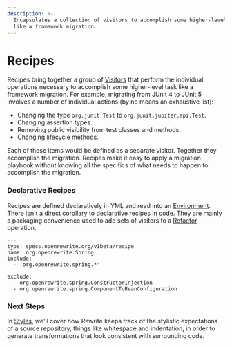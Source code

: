 ```yaml
---
description: >-
  Encapsulates a collection of visitors to accomplish some higher-level task
  like a framework migration.
---
```


# Recipes

Recipes bring together a group of [Visitors](visitor.md) that perform the individual operations necessary to accomplish some higher-level task like a framework migration. For example, migrating from JUnit 4 to JUnit 5 involves a number of individual actions \(by no means an exhaustive list\):

* Changing the type `org.junit.Test` to `org.junit.jupiter.api.Test`.
* Changing assertion types.
* Removing public visibility from test classes and methods.
* Changing lifecycle methods.

Each of these items would be defined as a separate visitor. Together they accomplish the migration. Recipes make it easy to apply a migration playbook without knowing all the specifics of what needs to happen to accomplish the migration.

### Declarative Recipes

Recipes are defined declaratively in YML and read into an [Environment](environment.md). There isn't a direct corollary to declarative recipes in code. They are mainly a packaging convenience used to add sets of visitors to a [Refactor ](refactor.md)operation.

```text
---
type: specs.openrewrite.org/v1beta/recipe
name: org.openrewrite.Spring
include:
  - 'org.openrewrite.spring.*'

exclude:
  - org.openrewrite.spring.ConstructorInjection
  - org.openrewrite.spring.ComponentToBeanConfiguration
```

### Next Steps

In [Styles](styles.md), we'll cover how Rewrite keeps track of the stylistic expectations of a source repository, things like whitespace and indentation, in order to generate transformations that look consistent with surrounding code.

